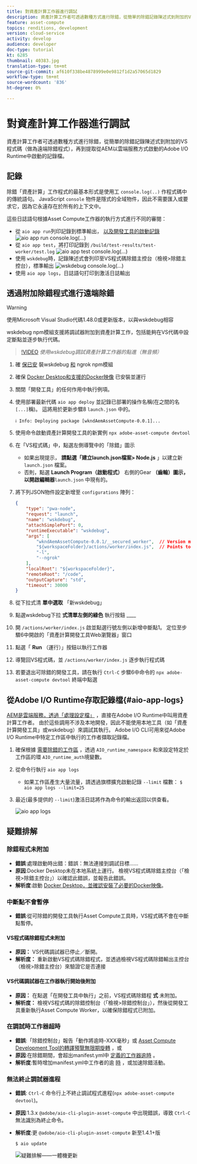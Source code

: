 ```yaml
---
title: 對資產計算工作器進行調試
description: 資產計算工作者可透過數種方式進行除錯，從簡單的除錯記錄陳述式到附加的VS程式碼（做為遠端除錯程式），再到提取從AEM以雲端服務方式啟動的Adobe I/O Runtime中啟動的記錄檔。
feature: asset-compute
topics: renditions, development
version: cloud-service
activity: develop
audience: developer
doc-type: tutorial
kt: 6285
thumbnail: 40383.jpg
translation-type: tm+mt
source-git-commit: af610f338be4878999e0e9812f1d2a57065d1829
workflow-type: tm+mt
source-wordcount: '836'
ht-degree: 0%

---
```



# 對資產計算工作器進行調試

資產計算工作者可透過數種方式進行除錯，從簡單的除錯記錄陳述式到附加的VS程式碼（做為遠端除錯程式），再到提取從AEM以雲端服務方式啟動的Adobe I/O Runtime中啟動的記錄檔。

## 記錄

除錯「資產計算」工作程式的最基本形式是使用工 `console.log(..)` 作程式碼中的傳統語句。 JavaScript `console` 物件是隱式的全域物件，因此不需要匯入或要求它，因為它永遠存在於所有的上下文中。

這些日誌語句根據Asset Compute工作器的執行方式進行不同的審閱：

+ 從 `aio app run`列印記錄到標準輸出， [以及開發工具的啟動記錄](../develop/development-tool.md)
   ![aio app run console.log(...)](./assets/debug/console-log__aio-app-run.png)
+ 從 `aio app test`，將打印記錄到 `/build/test-results/test-worker/test.log`
   ![aio app test console.log(...)](./assets/debug/console-log__aio-app-test.png)
+ 使用 `wskdebug`時，記錄陳述式會列印至VS程式碼除錯主控台（檢視>除錯主控台），標準輸出
   ![wskdebug console.log(...)](./assets/debug/console-log__wskdebug.png)
+ 使用 `aio app logs`，日誌語句打印到激活日誌輸出

## 透過附加除錯程式進行遠端除錯

>[!WARNING]
>
>使用Microsoft Visual Studio代碼1.48.0或更新版本，以與wskdebug相容

wskdebug [](https://www.npmjs.com/package/@openwhisk/wskdebug) npm模組支援將調試器附加到資產計算工作，包括能夠在VS代碼中設定斷點並逐步執行代碼。

>[!VIDEO](https://video.tv.adobe.com/v/40383/?quality=12&learn=on)
_使用wskdebug調試資產計算工作器的點進（無音頻）_

1. 確 [保已安](../set-up/development-environment.md#wskdebug) 裝wskdebug [和](../set-up/development-environment.md#ngork) ngrok npm模組
1. 確保 [Docker Desktop和支援的Docker映像](../set-up/development-environment.md#docker) 已安裝並運行
1. 關閉「開發工具」的任何作用中執行例項。
1. 使用部署最新代碼 `aio app deploy` 並記錄已部署的操作名稱(在之間的名 `[...]`稱)。 這將用於更新步驟8 `launch.json` 中的。

   ```
   ℹ Info: Deploying package [wkndAemAssetCompute-0.0.1]...
   ```
1. 使用命令啟動資產計算開發工具的新實例 `npx adobe-asset-compute devtool`
1. 在「VS程式碼」中，點選左側導覽中的「除錯」圖示
   + 如果出現提示， __請點選「建立launch.json檔案> Node.js__ 」以建立新 `launch.json` 檔案。
   + 否則，點選 __Launch Program（啟動程式）__ 右側的Gear __（齒輪）圖示，以開啟編輯器__`launch.json` 中現有的。
1. 將下列JSON物件設定新增至 `configurations` 陣列：

   ```json
   {
       "type": "pwa-node",
       "request": "launch",
       "name": "wskdebug",
       "attachSimplePort": 0,
       "runtimeExecutable": "wskdebug",
       "args": [
           "wkndAemAssetCompute-0.0.1/__secured_worker",  // Version must match your Asset Compute worker's version
           "${workspaceFolder}/actions/worker/index.js",  // Points to your worker
           "-l",
           "--ngrok"
       ],
       "localRoot": "${workspaceFolder}",
       "remoteRoot": "/code",
       "outputCapture": "std",
       "timeout": 30000
   }
   ```

1. 從下拉式清 __單中選取__ 「新wskdebug」
1. 點選wskdebug下拉 __式清單左側的綠色__ 執行按鈕 ____
1. 開 `/actions/worker/index.js` 啟並點選行號左側以新增中斷點1。 定位至步驟6中開啟的「資產計算開發工具Web瀏覽器」窗口
1. 點選「 __Run__ （運行）」按鈕以執行工作器
1. 導覽回VS程式碼，並 `/actions/worker/index.js` 逐步執行程式碼
1. 若要退出可除錯的開發工具，請在執行 `Ctrl-C` 步驟6中命令的 `npx adobe-asset-compute devtool` 終端中點選

## 從Adobe I/O Runtime存取記錄檔{#aio-app-logs}

[AEM是雲端服務，透過「處理設定檔」](../deploy/processing-profiles.md) ，直接在Adobe I/O Runtime中叫用資產計算工作者。 由於這些調用不涉及本地開發，因此不能使用本地工具（如「資產計算開發工具」或wskdebug）來調試其執行。 Adobe I/O CLI可用來從Adobe I/O Runtime中特定工作區中執行的工作者擷取記錄檔。

1. 確保根據 [需要除錯的工作區](../deploy/runtime.md) ，透過 `AIO_runtime_namespace` 和來設定特定於工作區的環 `AIO_runtime_auth`境變數。
1. 從命令行執行 `aio app logs`
   + 如果工作區產生大量流量，請透過旗標擴充啟動記錄 `--limit` 檔數：
      `$ aio app logs --limit=25`
1. 最近(最多提供的 `--limit`)激活日誌將作為命令的輸出返回以供查看。

   ![aio app logs](./assets/debug/aio-app-logs.png)

## 疑難排解

### 除錯程式未附加

+ __錯誤__:處理啟動時出錯：錯誤：無法連接到調試目標……
+ __原因__:Docker Desktop未在本地系統上運行。 檢視VS程式碼除錯主控台（「檢視>除錯主控台」）以確認此錯誤，並報告此錯誤。
+ __解析度__:啟動 [Docker Desktop，並確認安裝了必要的Docker映像](../set-up/development-environment.md#docker)。

### 中斷點不會暫停

+ __錯誤__:從可除錯的開發工具執行Asset Compute工具時，VS程式碼不會在中斷點暫停。

#### VS程式碼除錯程式未附加

+ __原因：__ VS代碼調試器已停止／斷開。
+ __解析度：__ 重新啟動VS程式碼除錯程式，並透過檢視VS程式碼除錯輸出主控台（檢視>除錯主控台）來驗證它是否連接

#### VS代碼調試器在工作器執行開始後附加

+ __原因：__ 在點選「在開發工具中執行」之前，VS程式碼除錯程 __式__ 未附加。
+ __解析度：__ 檢視VS程式碼的除錯控制台（「檢視>除錯控制台」），然後從開發工具重新執行Asset Compute Worker，以確保除錯程式已附加。

### 在調試時工作器超時

+ __錯誤__:「除錯控制台」報告「動作將逾時-XXX毫秒」或 [Asset Compute Development Tool的轉譯預覽無限期旋轉](../develop/development-tool.md) ，或
+ __原因__:在除錯期間，會超出manifest.yml中 [定義的工作器逾時](../develop/manifest.md) 。
+ __解析度__:暫時增加manifest.yml中工作者的逾 [時](../develop/manifest.md) ，或加速除錯活動。

### 無法終止調試器進程

+ __錯誤__: `Ctrl-C` 命令行上不終止調試程式進程(`npx adobe-asset-compute devtool`)。
+ __原因__:1.3.x `@adobe/aio-cli-plugin-asset-compute` 中出現錯誤，導致 `Ctrl-C` 無法識別為終止命令。
+ __解析度__:更 `@adobe/aio-cli-plugin-asset-compute` 新至1.4.1+版

   ```
   $ aio update
   ```

   ![疑難排解——一體機更新](./assets/debug/troubleshooting__terminate.png)